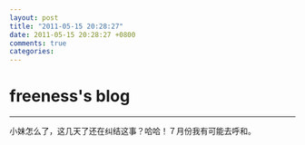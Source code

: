```yaml
---
layout: post
title: "2011-05-15 20:28:27"
date: 2011-05-15 20:28:27 +0800
comments: true
categories: 
---
```


# freeness's blog

----------

>
小妹怎么了，这几天了还在纠结这事？哈哈！７月份我有可能去呼和。